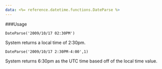 ```yaml
---
data: <%= reference.datetime.functions.DateParse %>
---
```

###Usage
```
DateParse('2009/10/17 02:30PM')
```
System returns a local time of 2:30pm.
```
DateParse('2009/10/17 2:30PM-4:00',1)
```
System returns 6:30pm as the UTC time based off of the local time value.